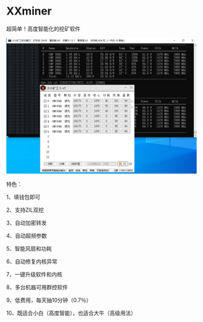 # XXminer
超简单！高度智能化的挖矿软件

![](https://github.com/Mini-Digger/XXminer/blob/main/pic.jpg)

特色：

1、填钱包即可

2、支持ZIL双挖

3、自动加密转发

4、自动超频参数

5、智能风扇和功耗

6、自动修复内核异常

7、一键升级软件和内核

8、多台机器可用群控软件

9、低费用，每天抽10分钟（0.7％）

10、既适合小白（高度智能），也适合大牛（高级用法）

